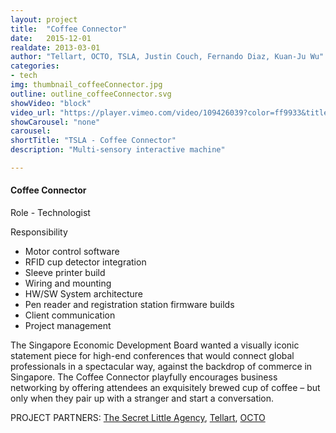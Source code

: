 ```yaml
---
layout: project
title:  "Coffee Connector"
date:   2015-12-01
realdate: 2013-03-01
author: "Tellart, OCTO, TSLA, Justin Couch, Fernando Diaz, Kuan-Ju Wu"
categories:
- tech
img: thumbnail_coffeeConnector.jpg
outline: outline_coffeeConnector.svg
showVideo: "block"
video_url: "https://player.vimeo.com/video/109426039?color=ff9933&title=0&byline=0&portrait=0"
showCarousel: "none"
carousel:
shortTitle: "TSLA - Coffee Connector"
description: "Multi-sensory interactive machine"

---
```

#### Coffee Connector ####

Role - Technologist

Responsibility

- Motor control software
- RFID cup detector integration
- Sleeve printer build
- Wiring and mounting
- HW/SW System architecture
- Pen reader and registration station firmware builds
- Client communication
- Project management


The Singapore Economic Development Board wanted a visually iconic statement piece for high-end conferences that would connect global professionals in a spectacular way, against the backdrop of commerce in Singapore. The Coffee Connector playfully encourages business networking by offering attendees an exquisitely brewed cup of coffee – but only when they pair up with a stranger and start a conversation.

PROJECT PARTNERS:
[The Secret Little Agency](http://thesecretlittleagency.com/),
[Tellart](http://tellart.com),
[OCTO](http://www.octopd.com/)
